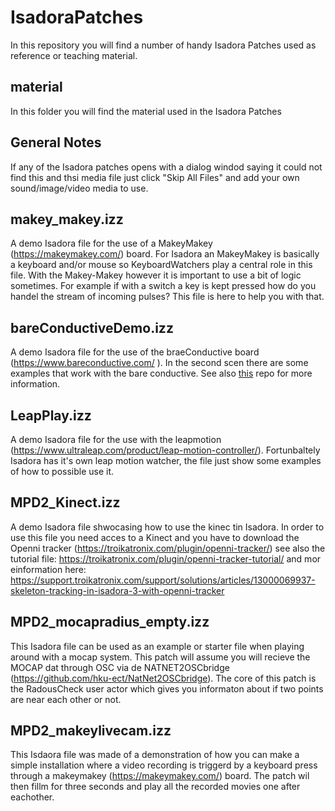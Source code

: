 # IsadoraPatches

In this repository you will find a number of handy Isadora Patches used as reference or teaching material.

## material

In this folder you will find the material used in the Isadora Patches


## General Notes

If any of the Isadora patches opens with a dialog windod saying it could not find this and thsi media file just click "Skip All Files" and add your own sound/image/video media to use.


## makey_makey.izz

A demo Isadora file for the use of a MakeyMakey (https://makeymakey.com/) board. For Isadora an MakeyMakey is basically a keyboard and/or mouse so KeyboardWatchers play a central role in this file. With the Makey-Makey however it is important to use a bit of logic sometimes. For example if with a switch a key is kept pressed how do you handel the stream of incoming pulses? This file is here to help you with that.


## bareConductiveDemo.izz

A demo Isadora file for the use of the braeConductive board (https://www.bareconductive.com/ ).
In the second scen there are some examples that work with the bare conductive.
See also [this](https://github.com/hku-ect/BareConductive) repo for more information.


## LeapPlay.izz

A demo Isadora file for the use with the leapmotion (https://www.ultraleap.com/product/leap-motion-controller/). Fortunbaltely Isadora has it's own leap motion watcher, the file just show some examples of how to possible use it.


## MPD2_Kinect.izz

A demo Isadora file shwocasing how to use the kinec tin Isadora. In order to use this file you need acces to a Kinect and you have to download the Openni tracker (https://troikatronix.com/plugin/openni-tracker/) see also the tutorial file: https://troikatronix.com/plugin/openni-tracker-tutorial/ and mor einformation here: https://support.troikatronix.com/support/solutions/articles/13000069937-skeleton-tracking-in-isadora-3-with-openni-tracker


## MPD2_mocapradius_empty.izz

This Isadora file can be used as an example or starter file when playing around with a mocap system. This patch will assume you will recieve the MOCAP dat through OSC via de NATNET2OSCbridge (https://github.com/hku-ect/NatNet2OSCbridge). The core of this patch is the RadousCheck user actor which gives you informaton about if two points are near each other or not.


## MPD2_makeylivecam.izz

This Isdaora file was made of a demonstration of how you can make a simple installation where a video recording is triggerd by a keyboard press through a makeymakey (https://makeymakey.com/) board. The patch wil then fillm for three seconds and play all the recorded movies one after eachother.

